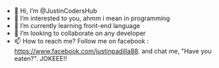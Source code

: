 - 👋 Hi, I’m @JustinCodersHub
- 👀 I’m interested to you, ahmm i mean in programming
- 🌱 I’m currently learning front-end language
- 💞️ I’m looking to collaborate on any developer
- 📫 How to reach me? Follow me on facebook : https://www.facebook.com/justinpadilla88.
     and chat me, "Have you eaten?". JOKEEE!!

<!---
JustinCodersHub/JustinCodersHub is a ✨ special ✨ repository because its `README.md` (this file) appears on your GitHub profile.
You can click the Preview link to take a look at your changes.
--->

